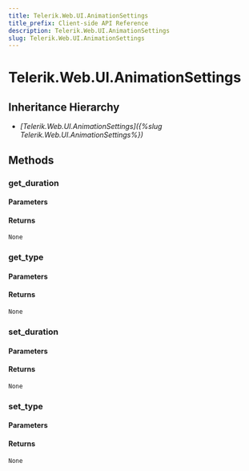 ```yaml
---
title: Telerik.Web.UI.AnimationSettings
title_prefix: Client-side API Reference
description: Telerik.Web.UI.AnimationSettings
slug: Telerik.Web.UI.AnimationSettings
---
```


# Telerik.Web.UI.AnimationSettings  

## Inheritance Hierarchy

* *[Telerik.Web.UI.AnimationSettings]({%slug Telerik.Web.UI.AnimationSettings%})*


## Methods

###  get_duration

#### Parameters

#### Returns

`None` 

### get_type

#### Parameters

#### Returns

`None` 

### set_duration

#### Parameters

#### Returns

`None` 

### set_type

#### Parameters

#### Returns

`None` 



